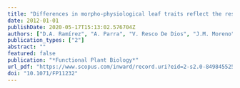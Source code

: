 ```yaml
---
title: "Differences in morpho-physiological leaf traits reflect the response of growth to drought in a seeder but not in a resprouter Mediterranean species"
date: 2012-01-01
publishDate: 2020-05-17T15:13:02.576704Z
authors: ["D.A. Ramírez", "A. Parra", "V. Resco De Dios", "J.M. Moreno"]
publication_types: ["2"]
abstract: ""
featured: false
publication: "*Functional Plant Biology*"
url_pdf: "https://www.scopus.com/inward/record.uri?eid=2-s2.0-84984552540&doi=10.1071%2fFP11232&partnerID=40&md5=66294beb0509c44d4a9b6d8156ae33bc"
doi: "10.1071/FP11232"
---
```


